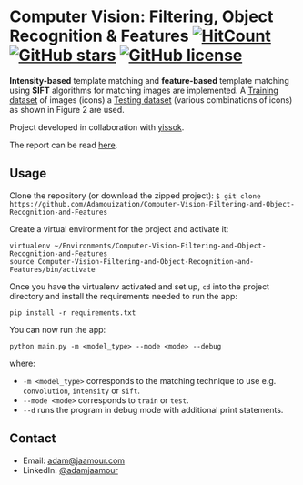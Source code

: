 # Computer Vision: Filtering, Object Recognition & Features [![HitCount](http://hits.dwyl.com/Adamouization/Computer-Vision-Filtering-and-Object-Recognition-and-Features.svg)](http://hits.dwyl.com/Adamouization/Computer-Vision-Filtering-and-Object-Recognition-and-Features) [![GitHub stars](https://img.shields.io/github/stars/Adamouization/Computer-Vision-Filtering-and-Object-Recognition-and-Features)](https://github.com/Adamouization/Computer-Vision-Filtering-and-Object-Recognition-and-Features/stargazers) [![GitHub license](https://img.shields.io/github/license/Adamouization/Computer-Vision-Filtering-and-Object-Recognition-and-Features)](https://github.com/Adamouization/Computer-Vision-Filtering-and-Object-Recognition-and-Features/blob/master/LICENSE)

**Intensity-based** template matching and **feature-based** template matching using **SIFT** algorithms for matching images are implemented. A [Training dataset](https://github.com/Adamouization/Computer-Vision-Filtering-and-Object-Recognition-and-Features/tree/master/dataset/Training) of images (icons) a [Testing dataset](https://github.com/Adamouization/Computer-Vision-Filtering-and-Object-Recognition-and-Features/tree/master/dataset/Test) (various combinations of icons) as shown in Figure 2 are used.

Project developed in collaboration with [yissok](https://github.com/yissok).

The report can be read [here](https://github.com/Adamouization/Computer-Vision-Filtering-and-Object-Recognition-and-Features/blob/master/report/report.pdf).

## Usage

Clone the repository (or download the zipped project):
`$ git clone https://github.com/Adamouization/Computer-Vision-Filtering-and-Object-Recognition-and-Features`

Create a virtual environment for the project and activate it:

```
virtualenv ~/Environments/Computer-Vision-Filtering-and-Object-Recognition-and-Features
source Computer-Vision-Filtering-and-Object-Recognition-and-Features/bin/activate
```

Once you have the virtualenv activated and set up, `cd` into the project directory and install the requirements needed to run the app:

```
pip install -r requirements.txt
```

You can now run the app:
```
python main.py -m <model_type> --mode <mode> --debug
```

where:
* `-m <model_type>` corresponds to the matching technique to use e.g. `convolution`, `intensity` or `sift`.
* `--mode <mode>` corresponds to `train` or `test`.
* `--d` runs the program in debug mode with additional print statements.

## Contact
* Email: adam@jaamour.com
* LinkedIn: [@adamjaamour](https://www.linkedin.com/in/adamjaamour/)

